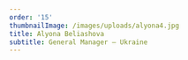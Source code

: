 ```yaml
---
order: '15'
thumbnailImage: /images/uploads/alyona4.jpg
title: Alyona Beliashova
subtitle: General Manager – Ukraine
---
```


